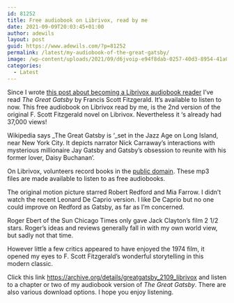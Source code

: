 ```yaml
---
id: 81252
title: Free audiobook on Librivox, read by me
date: 2021-09-09T20:03:45+01:00
author: adewils
layout: post
guid: https://www.adewils.com/?p=81252
permalink: /latest/my-audiobook-of-the-great-gatsby/
image: /wp-content/uploads/2021/09/d6jvoip-e94f8dab-0257-40d3-8954-41a0e50a4773.jpg
categories:
  - Latest
---
```

Since I wrote <a href="https://www.adewils.com/latest/librivox/" target="_blank" rel="noreferrer noopener">this post about becoming a Librivox audiobook reader</a> I&#8217;ve read _The Great Gatsby_ by Francis Scott Fitzgerald. It&#8217;s available to listen to now. This free audiobook on Librivox read by me, is the 2nd version of the original F. Scott Fitzgerald novel on Librivox. Nevertheless it &#8216;s already had 37,000 views!

Wikipedia says _The Great Gatsby is &#8216;_set in the&nbsp;Jazz Age&nbsp;on&nbsp;Long Island, near New York City. It depicts&nbsp;narrator&nbsp;Nick Carraway&#8217;s interactions with mysterious millionaire&nbsp;Jay Gatsby and Gatsby&#8217;s obsession to reunite with his former lover,&nbsp;Daisy Buchanan&#8217;.

On Librivox, volunteers record books in the&nbsp;[public domain](http://wiki.librivox.org/index.php/Copyright_and_Public_Domain). These mp3 files&nbsp;are made available to listen to as free audiobooks.

The original motion picture starred Robert Redford and Mia Farrow. I didn&#8217;t watch the recent Leonard De Caprio version. I like De Caprio but no one could improve on Redford as Gatsby, as far as I&#8217;m concerned.

Roger Ebert of the Sun Chicago Times only gave Jack Clayton&#8217;s film 2 1/2 stars. Roger&#8217;s ideas and reviews generally fall in with my own world view, but sadly not that time. 

However little a few critics appeared to have enjoyed the 1974 film, it opened my eyes to F. Scott Fitzgerald&#8217;s wonderful storytelling in this modern classic. 

Click this link <a href="https://archive.org/details/greatgatsby_2109_librivox" target="_blank" rel="noreferrer noopener">https://archive.org/details/greatgatsby_2109_librivox</a> and listen to a chapter or two of my audiobook version of _The Great Gatsby_. There are also various download options. I hope you enjoy listening.